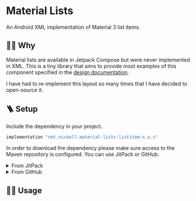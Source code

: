 # Material Lists

An Android XML implementation of Material 3 list items.

## 🙋🏽 Why

Material lists are available in Jetpack Compose but were never implemented in XML. This is a tiny
library that aims to provide most examples of this component specified in
the [design documentation](https://m3.material.io/components/lists/specs).

I have had to re-implement this layout so many times that I have decided to open-source it.

## 🪜 Setup

Include the dependency in your project.

```groovy
implementation "net.nicbell.material-lists:listitem:x.x.x"
```

In order to download the dependency please make sure access to the Maven repository is configured.
You can use JitPack or GitHub.

<details>
  <summary>From JitPack</summary>

JitPack is full configured to work with
the [custom domain](https://jitpack.io/#net.nicbell/material-lists/latest). Just included the Maven
repository and add the dependency as described above.

```gradle
maven { url 'https://jitpack.io' }
```

</details>

<details>
  <summary>From GitHub</summary>

This repo is public but GitHub's Maven Repository needs authentication.

```gradle
maven {
    name = "GitHubPackages"
    url = uri("https://maven.pkg.github.com/nicbell/material-lists")
    credentials {
        username = github_user
        password = github_token
    }
}
```

To download Material Lists you will need to create
a [personal access token](https://github.com/settings/tokens) with `read:packages` scope.

Please do not push your tokens to GitHub, you can store them in `local.properties` instead.

```properties
githubName="username"
githubToken="xxx"
```

</details>

## 🏄🏽 Usage